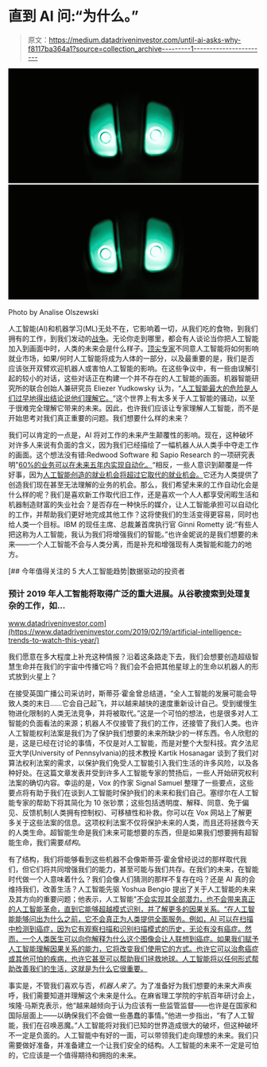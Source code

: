 # 直到 AI 问:“为什么。”

> 原文：<https://medium.datadriveninvestor.com/until-ai-asks-why-f8117ba364a1?source=collection_archive---------1----------------------->

![](img/5030273010c3d51981aebe2a469ab0b4.png)![](img/5030273010c3d51981aebe2a469ab0b4.png)

Photo by Analise Olszewski

人工智能(AI)和机器学习(ML)无处不在，它影响着一切，从我们吃的食物，到我们拥有的工作，到我们发动的[战争](https://machinelearnings.co/a-humans-guide-to-machine-learning-e179f43b67a0)。无论你走到哪里，都会有人谈论当你把人工智能加入到画面中时，人类的未来会是什么样子。[顶尖专家](https://futureoflife.org/background/benefits-risks-of-artificial-intelligence/?cn-reloaded=1)不同意人工智能将如何影响就业市场，如果/何时人工智能将成为人体的一部分，以及最重要的是，我们是否应该张开双臂欢迎机器人或害怕人工智能的影响。在这些争议中，有一些由误解引起的较小的对话，这些对话正在构建一个并不存在的人工智能的画面。机器智能研究所的联合创始人兼研究员 Eliezer Yudkowsky 认为，“[人工智能最大的危险是人们过早地得出结论说他们理解它。](https://www.forbes.com/sites/bernardmarr/2017/07/25/28-best-quotes-about-artificial-intelligence/)“这个世界上有太多关于人工智能的骚动，以至于很难完全理解它带来的未来。因此，也许我们应该让专家理解人工智能，而不是开始思考对我们真正重要的问题。我们想要什么样的未来？

我们可以肯定的一点是，AI 将对工作的未来产生颠覆性的影响。现在，这种破坏对许多人来说有负面的含义，因为我们已经描绘了一幅机器人从人类手中夺走工作的画面。这个想法没有错:Redwood Software 和 Sapio Research 的一项研究表明"[60%的业务可以在未来五年内实现自动化。](https://www.wired.com/wiredinsider/2018/04/ai-future-work/)“相反，一些人意识到颠覆是一件好事，因为[人工智能创造的就业机会将超过它取代的就业机会。](https://www.wired.com/wiredinsider/2018/04/ai-future-work/)它还为人类提供了创造我们现在甚至无法理解的业务的机会。那么，我们希望未来的工作自动化会是什么样的呢？我们是喜欢新工作取代旧工作，还是喜欢一个人人都享受闲暇生活和机器制造财富的失业社会？是否存在一种快乐的媒介，让人工智能承担可以自动化的工作，并帮助我们更好地完成其他工作？这将使我们的生活变得更容易，同时也给人类一个目标。IBM 的现任主席、总裁兼首席执行官 Ginni Rometty 说:“有些人把这称为人工智能，我认为我们将增强我们的智能。”也许金妮说的是我们想要的未来——一个人工智能不会与人类分离，而是补充和增强现有人类智能和能力的地方。

[](https://www.datadriveninvestor.com/2019/02/19/artificial-intelligence-trends-to-watch-this-year/) [## 今年值得关注的 5 大人工智能趋势|数据驱动的投资者

### 预计 2019 年人工智能将取得广泛的重大进展。从谷歌搜索到处理复杂的工作，如…

www.datadriveninvestor.com](https://www.datadriveninvestor.com/2019/02/19/artificial-intelligence-trends-to-watch-this-year/) 

我们愿意在多大程度上补充这种情报？沿着这条路走下去，我们会想要创造超级智慧生命并在我们的宇宙中传播它吗？我们会不会把其他星球上的生命以机器人的形式放到火星上？

在接受英国广播公司采访时，斯蒂芬·霍金曾总结道，“全人工智能的发展可能会导致人类的末日……它会自己起飞，并以越来越快的速度重新设计自己。受到缓慢生物进化限制的人类无法竞争，并将被取代。”这是一个可怕的想法，也是很多对人工智能的负面看法的来源；机器人不仅接管了我们的工作，还接管了我们人类。也许人工智能权利法案是我们为了保护我们想要的未来所缺少的一样东西。令人欣慰的是，这是已经在讨论的事情，不仅是对人工智能，而是对整个大型科技。宾夕法尼亚大学(University of Pennsylvania)的技术教授 Kartik Hosanagar 谈到了我们对算法权利法案的需求，以保护我们免受人工智能引入我们生活的许多风险，以及各种好处。在这篇文章发表并受到许多人工智能专家的赞扬后，一些人开始研究权利法案的确切内容。幸运的是，Vox 的作家 Signal Samuel 整理了一些要点，这些要点将有助于我们在谈到人工智能时保护我们的未来和我们自己。塞缪尔在人工智能专家的帮助下将其简化为 10 张钞票；这些包括透明度、解释、同意、免于偏见、反馈机制(人类拥有控制权)、可移植性和补救。你可以在 Vox 网站上了解更多关于这些法案的信息。这项权利法案不仅将保护未来的人类，而且还将拯救今天的人类生命。超智能生命是我们未来可能想要的东西，但是如果我们想要拥有超智能生命，我们需要*结构*。

有了结构，我们将能够看到这些机器不会像斯蒂芬·霍金曾经说过的那样取代我们，但它们将共同增强我们的能力，甚至可能与我们共存。在我们的未来，在智能时代做一个人意味着什么？我们会像人们猜测的那样不复存在吗？还是 AI 真的会维持我们，改善生活？人工智能先驱 Yoshua Bengio 提出了关于人工智能的未来及其方向的重要问题；他表示，人工智能"[不会实现其全部潜力，也不会带来真正的人工智能革命，直到它能够超越模式识别，并了解更多的因果关系。“在人工智能能够问出为什么之前，它不会真正为人类提供全面服务。例如，AI 可以在扫描中检测到癌症，因为它有观察扫描和识别扫描模式的历史，无论有没有癌症。然而，一个人类医生可以向你解释为什么这个图像会让人联想到癌症。如果我们赋予人工智能理解因果关系的能力，它将改变我们使用它的方式。也许它可以治愈癌症或其他可怕的疾病，也许它甚至可以帮助我们拯救地球。人工智能将以任何形式帮助改善我们的生活，这就是为什么它很重要。](https://www-wired-com.cdn.ampproject.org/c/s/www.wired.com/story/ai-pioneer-algorithms-understand-why/amp)

事实是，不管我们喜欢与否，*机器人来了*。为了准备好为我们想要的未来大声疾呼，我们需要知道并理解这个未来是什么。在麻省理工学院的宇航百年研讨会上，埃隆·马斯克表示，他“越来越倾向于认为应该有一些监管监督——也许是在国家和国际层面上——以确保我们不会做一些愚蠢的事情。”他进一步指出，“有了人工智能，我们在召唤恶魔。”人工智能将对我们已知的世界造成很大的破坏，但这种破坏不一定是负面的。人工智能中有好的一面，可以带领我们走向理想的未来。我们只需要做好准备，并准备建立一个让我们安全的结构。人工智能的未来不一定是可怕的，它应该是一个值得期待和拥抱的未来。